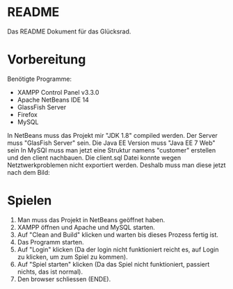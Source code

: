 # README
Das README Dokument für das Glücksrad.

# Vorbereitung
Benötigte Programme:
- XAMPP Control Panel v3.3.0
- Apache NetBeans IDE 14 
- GlassFish Server
- Firefox
- MySQL

In NetBeans muss das Projekt mir "JDK 1.8" compiled werden. Der Server muss "GlasFish Server" sein. Die Java EE Version muss "Java EE 7 Web" sein
In MySQl muss man jetzt eine Struktur namens "customer" erstellen und den client nachbauen. Die client.sql Datei konnte wegen Netztwerkproblemen nicht exportiert werden. Deshalb muss man diese jetzt nach dem Bild:


# Spielen
1. Man muss das Projekt in NetBeans geöffnet haben.
2. XAMPP öffnen und Apache und MySQL starten.
3. Auf "Clean and Build" klicken und warten bis dieses Prozess fertig ist.
4. Das Programm starten.
5. Auf "Login" klicken (Da der login nicht funktioniert reicht es, auf Login zu klicken, um zum Spiel zu kommen).
6. Auf "Spiel starten" klicken (Da das Spiel nicht funktioniert, passiert nichts, das ist normal).
7. Den browser schliessen (ENDE). 